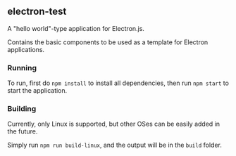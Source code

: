 ## electron-test ##
A "hello world"-type application for Electron.js.

Contains the basic components to be used as a template for Electron
applications.

### Running ###

To run, first do `npm install` to install all dependencies, then run `npm start`
to start the application.

### Building ###

Currently, only Linux is supported, but other OSes can be easily added in the future.

Simply run `npm run build-linux`, and the output will be in the `build` folder.